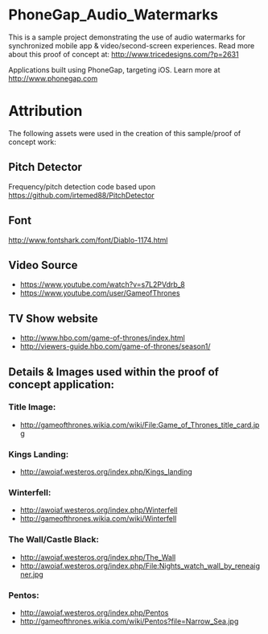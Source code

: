 PhoneGap_Audio_Watermarks
=========================
This is a sample project demonstrating the use of audio watermarks for synchronized mobile app & video/second-screen experiences.  Read more about this proof of concept at: http://www.tricedesigns.com/?p=2631

Applications built using PhoneGap, targeting iOS.  Learn more at http://www.phonegap.com

# Attribution
The following assets were used in the creation of this sample/proof of concept work:

## Pitch Detector
Frequency/pitch detection code based upon https://github.com/irtemed88/PitchDetector

## Font
http://www.fontshark.com/font/Diablo-1174.html

## Video Source
 * https://www.youtube.com/watch?v=s7L2PVdrb_8
 * https://www.youtube.com/user/GameofThrones

## TV Show website
 * http://www.hbo.com/game-of-thrones/index.html
 * http://viewers-guide.hbo.com/game-of-thrones/season1/

## Details & Images used within the proof of concept application:

### Title Image: 
 * http://gameofthrones.wikia.com/wiki/File:Game_of_Thrones_title_card.jpg

### Kings Landing: 
 * http://awoiaf.westeros.org/index.php/Kings_landing

### Winterfell: 
 * http://awoiaf.westeros.org/index.php/Winterfell
 * http://gameofthrones.wikia.com/wiki/Winterfell

### The Wall/Castle Black:
 * http://awoiaf.westeros.org/index.php/The_Wall
 * http://awoiaf.westeros.org/index.php/File:Nights_watch_wall_by_reneaigner.jpg

### Pentos:
 * http://awoiaf.westeros.org/index.php/Pentos
 * http://gameofthrones.wikia.com/wiki/Pentos?file=Narrow_Sea.jpg

 
  
 
